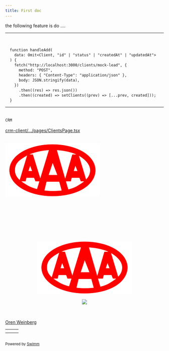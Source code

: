 ```yaml
---
title: First doc
---
```

the following feature is do ....

<SwmSnippet path="/crm-client/src/pages/ClientsPage.tsx" line="29">

---

&nbsp;

```tsx
  function handleAdd(
    data: Omit<Client, "id" | "status" | "createdAt" | "updatedAt">
  ) {
    fetch("http://localhost:3000/clients/mock-lead", {
      method: "POST",
      headers: { "Content-Type": "application/json" },
      body: JSON.stringify(data),
    })
      .then((res) => res.json())
      .then((created) => setClients((prev) => [...prev, created]));
  }
```

---

</SwmSnippet>

\
<SwmToken path="/crm-client/src/pages/ClientsPage.tsx" pos="67:5:5" line-data="      &lt;h1&gt;מערכת CRM&lt;/h1&gt;">`CRM`</SwmToken>\
\
<SwmPath>[crm-client/…/pages/ClientsPage.tsx](/crm-client/src/pages/ClientsPage.tsx)</SwmPath>\
\
\
![](/.swm/images/download-2025-6-30-13-0-22-205.png)

&nbsp;

&nbsp;

&nbsp;

&nbsp;

<p align="center"><img src="/.swm/images/download-2025-6-30-13-0-46-957.png"></p>

<p align="center"><img src="https://media3.giphy.com/media/otnqsqqzmsw7K/giphy.gif?cid=d56c4a8blice17bs8h76xlah4bmo37dyr8k9wyu19gnqwuhb&amp;ep=v1_gifs_trending&amp;rid=giphy.gif&amp;ct=g"></p>

&nbsp;

<SwmMention uid="1ljAsX">[Oren Weinberg](mailto:orenweinberg@swimm.io)</SwmMention>

|   |   |   |
| - | - | - |
|   |   |   |
|   |   |   |

```mermaid

```

<SwmMeta version="3.0.0" repo-id="Z2l0aHViJTNBJTNBb3JlbnctdGVzdCUzQSUzQW9yZW53LXN3aW1t" repo-name="orenw-test"><sup>Powered by [Swimm](https://staging.swimm.cloud/)</sup></SwmMeta>
